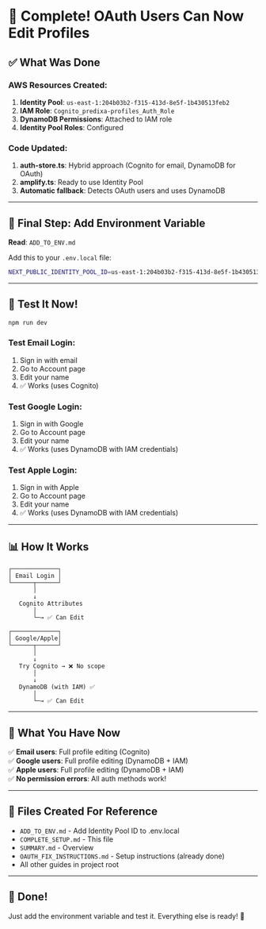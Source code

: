 # 🎉 Complete! OAuth Users Can Now Edit Profiles

## ✅ What Was Done

### AWS Resources Created:
1. **Identity Pool**: `us-east-1:204b03b2-f315-413d-8e5f-1b430513feb2`
2. **IAM Role**: `Cognito_predixa-profiles_Auth_Role`
3. **DynamoDB Permissions**: Attached to IAM role
4. **Identity Pool Roles**: Configured

### Code Updated:
1. **auth-store.ts**: Hybrid approach (Cognito for email, DynamoDB for OAuth)
2. **amplify.ts**: Ready to use Identity Pool
3. **Automatic fallback**: Detects OAuth users and uses DynamoDB

---

## 🔧 Final Step: Add Environment Variable

**Read**: `ADD_TO_ENV.md`

Add this to your `.env.local` file:

```bash
NEXT_PUBLIC_IDENTITY_POOL_ID=us-east-1:204b03b2-f315-413d-8e5f-1b430513feb2
```

---

## 🧪 Test It Now!

```bash
npm run dev
```

### Test Email Login:
1. Sign in with email
2. Go to Account page
3. Edit your name
4. ✅ Works (uses Cognito)

### Test Google Login:
1. Sign in with Google
2. Go to Account page
3. Edit your name
4. ✅ Works (uses DynamoDB with IAM credentials)

### Test Apple Login:
1. Sign in with Apple
2. Go to Account page
3. Edit your name
4. ✅ Works (uses DynamoDB with IAM credentials)

---

## 📊 How It Works

```
┌─────────────┐
│ Email Login │
└──────┬──────┘
       │
       ↓
   Cognito Attributes
       │
       └─→ ✅ Can Edit
       
┌─────────────┐
│ Google/Apple│
└──────┬──────┘
       │
       ↓
   Try Cognito → ❌ No scope
       │
       ↓
   DynamoDB (with IAM) ✅
       │
       └─→ ✅ Can Edit
```

---

## 🎯 What You Have Now

✅ **Email users**: Full profile editing (Cognito)  
✅ **Google users**: Full profile editing (DynamoDB + IAM)  
✅ **Apple users**: Full profile editing (DynamoDB + IAM)  
✅ **No permission errors**: All auth methods work!  

---

## 📝 Files Created For Reference

- `ADD_TO_ENV.md` - Add Identity Pool ID to .env.local
- `COMPLETE_SETUP.md` - This file
- `SUMMARY.md` - Overview
- `OAUTH_FIX_INSTRUCTIONS.md` - Setup instructions (already done)
- All other guides in project root

---

## 🚀 Done!

Just add the environment variable and test it. Everything else is ready! 🎉

